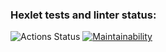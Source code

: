 ### Hexlet tests and linter status:
![Actions Status](https://github.com/Yur-ok/php-project-lvl1/workflows/hexlet-check/badge.svg) [![Maintainability](https://api.codeclimate.com/v1/badges/5380a54b395829b5dd53/maintainability)](https://codeclimate.com/github/Yur-ok/php-project-lvl1/maintainability)
